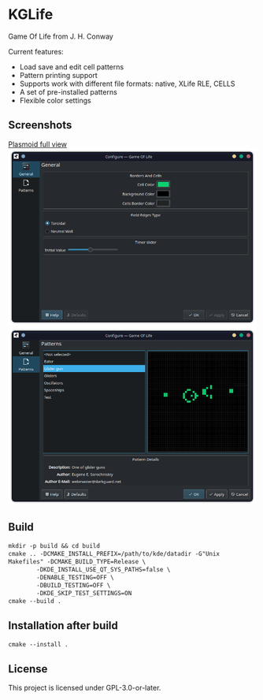 # KGLife

Game Of Life from J. H. Conway

Current features:

* Load save and edit cell patterns
* Pattern printing support
* Supports work with different file formats: native, XLife RLE, CELLS
* A set of pre-installed patterns
* Flexible color settings

## Screenshots

[Plasmoid full view](doc/screenshot.png)
![Plasmoid full view](doc/config.png)
![Plasmoid full view](doc/patterns.png)


## Build

```
mkdir -p build && cd build
cmake .. -DCMAKE_INSTALL_PREFIX=/path/to/kde/datadir -G"Unix Makefiles" -DCMAKE_BUILD_TYPE=Release \
        -DKDE_INSTALL_USE_QT_SYS_PATHS=false \
        -DENABLE_TESTING=OFF \
        -DBUILD_TESTING=OFF \
        -DKDE_SKIP_TEST_SETTINGS=ON
cmake --build .
```

## Installation after build

```
cmake --install .
```

## License

This project is licensed under GPL-3.0-or-later.
